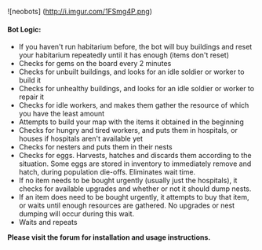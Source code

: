 ![neobots] (http://i.imgur.com/1FSmg4P.png)

#### Bot Logic:
* If you haven't run habitarium before, the bot will buy buildings and reset your habitarium repeatedly until it has enough (items don't reset)
* Checks for gems on the board every 2 minutes
* Checks for unbuilt buildings, and looks for an idle soldier or worker to build it
* Checks for unhealthy buildings, and looks for an idle soldier or worker to repair it
* Checks for idle workers, and makes them gather the resource of which you have the least amount
* Attempts to build your map with the items it obtained in the beginning
* Checks for hungry and tired workers, and puts them in hospitals, or houses if hospitals aren't available yet
* Checks for nesters and puts them in their nests
* Checks for eggs. Harvests, hatches and discards them according to the situation. Some eggs are stored in inventory to immediately remove and hatch, during population die-offs. Eliminates wait time.
* If no item needs to be bought urgently (usually just the hospitals), it checks for available upgrades and whether or not it should dump nests.
* If an item does need to be bought urgently, it attempts to buy that item, or waits until enough resources are gathered. No upgrades or nest dumping will occur during this wait.
* Waits and repeats


**Please visit the forum for installation and usage instructions.**
